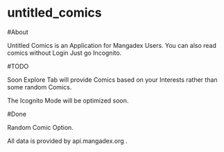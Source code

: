 # untitled_comics

#About

Untitled Comics is an Application for Mangadex Users. You can also read comics without Login Just go Incognito.

#TODO

Soon Explore Tab will provide Comics based on your Interests rather than some random Comics.

The Icognito Mode will be optimized soon.

#Done

Random Comic Option.

All data is provided by api.mangadex.org .
